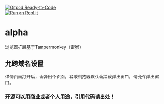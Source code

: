 [![Gitpod Ready-to-Code](https://img.shields.io/badge/Gitpod-Ready--to--Code-blue?logo=gitpod)](https://gitpod.io/#https://github.com/selang/alpha)    
[![Run on Repl.it](https://repl.it/badge/github/selang/alpha)](https://repl.it/github/selang/alpha)

# alpha
浏览器扩展基于Tampermonkey（雷猴）

## 允跨域名设置
详情页面打开后，会弹出个页面。谷歌浏览器默认会拦截弹出窗口。请允许弹出窗口。

### 开源可以用商业或者个人用途，引用代码请出处！
